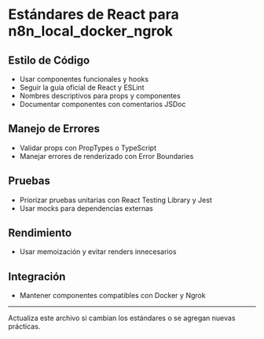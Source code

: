 # Estándares de React para n8n_local_docker_ngrok

## Estilo de Código
- Usar componentes funcionales y hooks
- Seguir la guía oficial de React y ESLint
- Nombres descriptivos para props y componentes
- Documentar componentes con comentarios JSDoc

## Manejo de Errores
- Validar props con PropTypes o TypeScript
- Manejar errores de renderizado con Error Boundaries

## Pruebas
- Priorizar pruebas unitarias con React Testing Library y Jest
- Usar mocks para dependencias externas

## Rendimiento
- Usar memoización y evitar renders innecesarios

## Integración
- Mantener componentes compatibles con Docker y Ngrok

---
Actualiza este archivo si cambian los estándares o se agregan nuevas prácticas.

